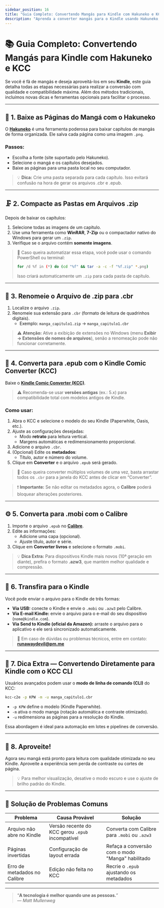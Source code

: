 ```yaml
---
sidebar_position: 16
title: "Guia Completo: Convertendo Mangás para Kindle com Hakuneko e KCC"
description: "Aprenda a converter mangás para o Kindle usando Hakuneko, KCC e Calibre, com dicas extras e métodos alternativos."
---
```


# 📚 Guia Completo: Convertendo Mangás para Kindle com Hakuneko e KCC

Se você é fã de mangás e deseja aproveitá-los em seu **Kindle**, este guia detalha todas as etapas necessárias para realizar a conversão com qualidade e compatibilidade máxima. Além dos métodos tradicionais, incluímos novas dicas e ferramentas opcionais para facilitar o processo.

---

## 🧩 1. Baixe as Páginas do Mangá com o Hakuneko

O [**Hakuneko**](https://hakuneko.download/) é uma ferramenta poderosa para baixar capítulos de mangás de forma organizada. Ele salva cada página como uma imagem `.png`.

### Passos:

- Escolha a fonte (site suportado pelo Hakuneko).
- Selecione o mangá e os capítulos desejados.
- Baixe as páginas para uma pasta local no seu computador.

> 💡 **Dica:** Crie uma pasta separada para cada capítulo. Isso evitará confusão na hora de gerar os arquivos .cbr e .epub.

---

## 🗜️ 2. Compacte as Pastas em Arquivos .zip

Depois de baixar os capítulos:

1. Selecione todas as imagens de um capítulo.
2. Use uma ferramenta como **WinRAR**, **7-Zip** ou o compactador nativo do Windows para gerar um `.zip`.
3. Verifique se o arquivo contém **somente imagens**.

> 🔸 Caso queira automatizar essa etapa, você pode usar o comando PowerShell ou terminal:
> 
> ```bash
> for /d %f in (*) do (cd "%f" && tar -a -c -f "%f.zip" *.png)
> ```
> 
> Isso criará automaticamente um `.zip` para cada pasta de capítulo.

---

## 🔁 3. Renomeie o Arquivo de .zip para .cbr

1. Localize o arquivo `.zip`.
2. Renomeie sua extensão para `.cbr` (formato de leitura de quadrinhos digitais).
   - Exemplo: `manga_capitulo1.zip` → `manga_capitulo1.cbr`

> ⚠️ **Atenção:** Ative a exibição de extensões no Windows (menu **Exibir → Extensões de nomes de arquivos**), senão a renomeação pode não funcionar corretamente.

---

## 🧠 4. Converta para .epub com o Kindle Comic Converter (KCC)

Baixe o [**Kindle Comic Converter (KCC)**](https://github.com/ciromattia/kcc).  

> ⚠️ Recomenda-se usar **versões antigas** (ex.: 5.x) para compatibilidade total com modelos antigos de Kindle.

### Como usar:

1. Abra o KCC e selecione o modelo do seu Kindle (Paperwhite, Oasis, etc.).
2. Ajuste as configurações desejadas:
   - Modo **retrato** para leitura vertical.
   - Margens automáticas e redimensionamento proporcional.
3. Adicione o arquivo `.cbr`.
4. (Opcional) Edite os **metadados**:
   - Título, autor e número do volume.
5. Clique em **Converter** e o arquivo `.epub` será gerado.

> 🔸 Caso queira converter múltiplos volumes de uma vez, basta arrastar todos os `.cbr` para a janela do KCC antes de clicar em “Converter”.

> ❗ **Importante:** Se não editar os metadados agora, o **Calibre** poderá bloquear alterações posteriores.

---

## ⚙️ 5. Converta para .mobi com o Calibre

1. Importe o arquivo `.epub` no [**Calibre**](https://calibre-ebook.com/).
2. Edite as informações:
   - Adicione uma capa (opcional).
   - Ajuste título, autor e série.
3. Clique em **Converter livros** e selecione o formato `.mobi`.

> 💡 **Dica Extra:** Para dispositivos Kindle mais novos (10ª geração em diante), prefira o formato **.azw3**, que mantém melhor qualidade e compressão.

---

## 📲 6. Transfira para o Kindle

Você pode enviar o arquivo para o Kindle de três formas:

- **Via USB:** conecte o Kindle e envie o `.mobi` ou `.azw3` pelo Calibre.
- **Via E-mail Kindle:** envie o arquivo para o e-mail do seu dispositivo (`nome@kindle.com`).
- **Via Send to Kindle (oficial da Amazon):** arraste o arquivo para o aplicativo e ele será sincronizado automaticamente.

> 📧 Em caso de dúvidas ou problemas técnicos, entre em contato: **runawaydevil@pm.me**

---

## 🧰 7. Dica Extra — Convertendo Diretamente para Kindle com o KCC CLI

Usuários avançados podem usar o **modo de linha de comando (CLI)** do KCC:

```bash
kcc-c2e -p KPW -m -u manga_capitulo1.cbr
```

- `-p KPW` define o modelo (Kindle Paperwhite).
- `-m` ativa o modo manga (rotação automática e contraste otimizado).
- `-u` redimensiona as páginas para a resolução do Kindle.

Essa abordagem é ideal para automação em lotes e pipelines de conversão.

---

## 🎉 8. Aproveite!

Agora seu mangá está pronto para leitura com qualidade otimizada no seu Kindle. Aproveite a experiência sem perda de contraste ou cortes de página.

> 💡 Para melhor visualização, desative o modo escuro e use o ajuste de brilho padrão do Kindle.

---

## 🔧 Solução de Problemas Comuns

| Problema                     | Causa Provável                                   | Solução                                          |
| ---------------------------- | ------------------------------------------------ | ------------------------------------------------ |
| Arquivo não abre no Kindle   | Versão recente do KCC gerou `.epub` incompatível | Converta com Calibre para `.mobi` ou `.azw3`     |
| Páginas invertidas           | Configuração de layout errada                    | Refaça a conversão com o modo "Manga" habilitado |
| Erro de metadados no Calibre | Edição não feita no KCC                          | Recrie o `.epub` ajustando os metadados          |

---

> “**A tecnologia é melhor quando une as pessoas.**”  
> — *Matt Mullenweg*




